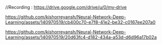 //Recording : https://drive.google.com/drive/u/0/my-drive



https://github.com/kishorreyansh/Neural-Network-Deep-Learning/assets/140970519/cb400c70-e7f8-41e2-be32-c0167ee207a0



https://github.com/kishorreyansh/Neural-Network-Deep-Learning/assets/140970519/20d63fc4-d182-434a-a53d-d6d96a17b02a

